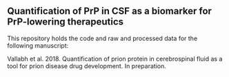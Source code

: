 ## Quantification of PrP in CSF as a biomarker for PrP-lowering therapeutics

This repository holds the code and raw and processed data for the following manuscript:

Vallabh et al. 2018. Quantification of prion protein in cerebrospinal fluid as a tool for prion disease drug development. In preparation.


